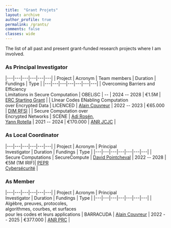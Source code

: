 ```yaml
---
title:  "Grant Projets"
layout: archive
author_profile: true
permalink: /grants/
comments: false
classes: wide
---
```


<style>
div {
  text-align: justify;
  text-justify: inter-word;
}
</style>

The list of all past and present grant-funded research projects where I am involved.

### As Principal Investigator

|---|---|---|---|---|---|
| Project | Acronym | Team members | Duration | Fundings | Type |
|---|---|---|---|---|---|---|
| Overcoming Barriers and Efficiency <br> Limitations in Secure Computation | OBELiSC | -- | 2024 -- 2028 | €1.5M | [ERC Starting Grant](https://erc.europa.eu/apply-grant/starting-grant) |
| LInear Codes ENabling Computation <br> over Encrypted Data | LICENCED | [Alain Couvreur](https://www.lix.polytechnique.fr/Labo/Alain.Couvreur/) | 2022 -- 2023 | €65.000 | [DIM RFSI](https://dim-rfsi.fr/projets/appel-a-projets-scientifiques-2021) |
| Secure Computation over <br> Encrypted Networks | SCENE | [Adi Rosén](https://www.irif.fr/~adiro/),<br> [Yann Rotella](https://rotella.fr/) | 2021 -- 2024 | €170.000 | [ANR JCJC](https://anr.fr/fr/detail/call/appel-a-projets-generique-2021/?tx_anrprojects_request%5Baction%5D=show&cHash=16674fce7ebadc3329d8e0c319f14624) |

### As Local Coordinator

|---|---|---|---|---|---|
| Project | Acronym | Principal <br> Investigator | Duration | Fundings | Type |
|---|---|---|---|---|---|---|
| Secure Computations | SecureCompute | [David Pointcheval](https://www.di.ens.fr/david.pointcheval/index.php) | 2022 -- 2028 | €5M (1M IRIF)| [PEPR <br> Cybersécurité](https://anr.fr/fr/detail/call/pepr-cybersecurite-appel-a-projets-2022/?tx_anrprojects_request%5Baction%5D=show&cHash=8e3af47312e6cd8cd8ceb49d19667954) |

### As Member

|---|---|---|---|---|---|
| Project | Acronym | Principal <br> Investigator | Duration | Fundings | Type |
|---|---|---|---|---|---|---|
| Algèbre, preuves, protocoles,<br> algorithmes, courbes, et surfaces<br> pour les codes et leurs applications | BARRACUDA | [Alain Couvreur](https://www.lix.polytechnique.fr/Labo/Alain.Couvreur/) | 2022 -- 2025 | €377.000 | [ANR PRC](https://anr.fr/fileadmin/aap/2021/selection/aapg-selection-2021-3.pdf) |

<!--
## ANR Project --- SCENE


### Context

A vast body of work has been dedicated to the development of widely adopted methods to protect the exchange of sensitive data over large communication networks, such as the web. Almost 75% of the total internet traffic [is now encrypted](https://www.fortinet.com/blog/industry-trends/as-the-holiday-season-draws-near--mobile-malware-attacks-are-pre.html); in parallel, a vast ecosystem of data-driven applications has emerged, building upon the impressive development of machine learning algorithms. When fed with large sets of labelled data, deep neural networks and other supervised learning methods have the potential to revolutionize numerous sectors, from autonomous cars to the discovery of new therapeutics. This creates a paradoxical situation: the importance of protecting individual’s privacy is now widely recognized, and encrypted communication became the default form of communication; yet, there are strong incentives to publicly reveal the very same private information that encryption methods were designed to protect – at the individual level, because this enables the use of applications such as social networks and recommendation systems, and at the society level, because datasets of sensitive information are the core resource needed in machine learning methods.

To resolve this contradictory situation, the approach has been until now to release private databases stripped of clear identifying data (names, address, email, phone number). Typically, anonymized medical data have not been considered private across the world, and are made [publicly accessible](https://healthdata.gov/), or [distributed](https://www.newscientist.com/article/2086454-revealed-google-ai-has-access-to-huge-haul-of-nhs-patient-data/#ixzz62LTrEfc3) to researchers and industrials. However, it is now widely recognized that this completely fails to reconcile privacy with data usability: even after being anonymized, the remaining information in these public datasets suffices, in an overwhelming majority of the cases, to fully identify almost every individual in the dataset ([1](https://www.gwern.net/docs/genetics/2013-gymrek.pdf), [2](https://arxiv.org/pdf/1902.00717.pdf), [3](https://imperialcollegelondon.app.box.com/s/lqqcugie51pllz26uixjvx0uio8qxgo5/file/493461282808), among many others -- for example, the combination of ZIP code, birth date, and gender already suffices to uniquely identify 87% of the American population, see [4](https://dataprivacylab.org/projects/identifiability/paper1.pdf)). This creates a major concern for privacy, and as the policy makers are realizing it, regulations are evolving in consequence (including modifications to the US HIPAA, or the EU GDPR).

Secure computation is an active research area, introduced in 1986 in the seminal work of [Yao](https://ieeexplore.ieee.org/document/4568207). In the conflicting interplay between the need for large datasets in machine learning applications, and the crucial importance of protecting sensitive data, secure computation aims at achieving the best of both worlds and fully reconciling these two goals. It allows to distributively evaluate arbitrary functions on private data held by different individuals, without disclosing these data publicly – in fact, without ever disclosing anything more than the outcome of the calculation, even to the participants. Hence, rather than anonymizing datasets before using them in calculations, secure computation allows to never reveal them. With the failure of data anonymization, secure computation has emerged as the most promising approach for guaranteeing the privacy of sensitive data without giving up on the promises of modern data-driven applications. While early feasibility results were mainly of theoretical interest, there has been tremendous improvements in the past decade, to the point that modern protocols are now no longer beyond the reach of the computational power of modern computers. As a consequence, secure computation solutions are now being proposed by several companies ([1](https://sharemind.cyber.ee/), [2](https://www.unboundtech.com/)) , and secure computation protocols have already been used in a variety of real-world situations where important calculations had to be done on data that could not be disclosed, from [auctions in agriculture markets](https://eprint.iacr.org/2008/068.pdf) to [IT studies in Estonia](https://eprint.iacr.org/2015/1159.pdf), from [tax-fraud detection](https://cyber.ee/research/reports/T-4-24-Privacy-preserving-tax-fraud-detection-in-the-cloud-with-realistic-data-volumes.pdf) to computation of [pay equity metrics by gender and ethnicity](https://www.cs.bu.edu/techreports/pdf/2016-008-mpc-lightweight-web-app.pdf) in the Boston area.

However, as of today, the deployment of concrete solutions for secure computation remains severely limited: in the above examples, preparing the secure protocol required months to years of work of a dedicated team, and executing it required hours of computations over large servers. This remains very far from a satisfying solution to the usability versus privacy problem, which would require a large-scale, on-demand secure computation solution which can be run quickly and efficiently over standard machines, between any group of users interacting over an encrypted communication network.

### Objective

In this context, our goal is to push the efficiency boundaries of large-scale secure computation, both asymptotically (by obtaining upper and lower bounds on the efficiency which secure computation protocols can reach in various models) and with respect to concrete runtime (by pushing forward a new approach to overcome the limitations of the standard paradigm secure computation). Our aim is also to evaluate precisely the concrete efficiency of our protocols through runtime analysis; as the coordinator of this project did in previous works on overcoming efficiency barriers for secure computation, we will also seek to obtain optimized implementations for some of the protocols developed in this project, through collaborations with researchers outside of the team, in order to precisely evaluate their impact on secure computation in real world situations.

<!-- We now elaborate on our approach. In the modern paradigm used in all recent works, a secure computation protocol is divided in two phases: a preprocessing phase, in which long, correlated random strings (independent of the private inputs) are generated and distributed among the participants, and an online phase, in which the material generated in the preprocessing phase (from now on, the preprocessing material) is used in the actual computation. This model is called the preprocessing model. The advantage of this method is that the online phase is, in general, extremely efficient: its computational efficiency is comparable to that of computing the function in the clear. The generation of the preprocessing material, while considerably more expensive, does not require the knowledge of the inputs or the target function, hence can be executed ahead of time. Yet, while this approach makes secure computation practically feasible, the heavy preprocessing phase is what prevents it from being widely deployed in practice. Indeed, each time the participants want to enable the possibility of executing a single secure protocol in the future, they need to engage ahead of time in a computationally intensive preprocessing phase with each of the possible participants, and store very large quantities of preprocessing material until the actual computation takes place. This makes this approach prohibitive for regular users (as opposed to, e.g., countries or major companies).

The coordinator of the project, Geoffroy Couteau, has laid two years ago the foundations of a new approach, whose goal is to resolve this issue and enable secure computation to be widely used, at practically feasible computational and storage costs [1-2,5,7]. This new approach is best described through its analogy to the simpler task of protecting communications: secure communication proceeds by letting the users exchange short keys, which can be locally used to encrypt arbitrarily large amounts of data (using symmetric ciphers) before sending them over the network. Similarly, this new approach aims at designing methods which allow the users to distributively generate short correlated keys, which can then be locally used by the participants to generate, whenever they need to execute a secure computation protocol, arbitrarily large amounts of preprocessing material, without requiring any interaction or long-term storage. This would effectively enable a large-scale use of secure computation over encrypted networks such as the internet, overcoming most efficiency barriers that prevent it from being currently deployed. The development of methods for the local generation of arbitrary amounts of preprocessing material is a very challenging problem, with deep connections to theoretical questions in cryptography, coding theory, and learning theory; yet, important theoretical and practical improvements have already been made in the past years by the coordinator of the project [1-2,4-5,7], partly in collaboration with another member [4]. These previous results mainly addressed the case of computations involving two users; the important case of large-scale distributed computation remains essentially open, and is the main target of this project.
 -->